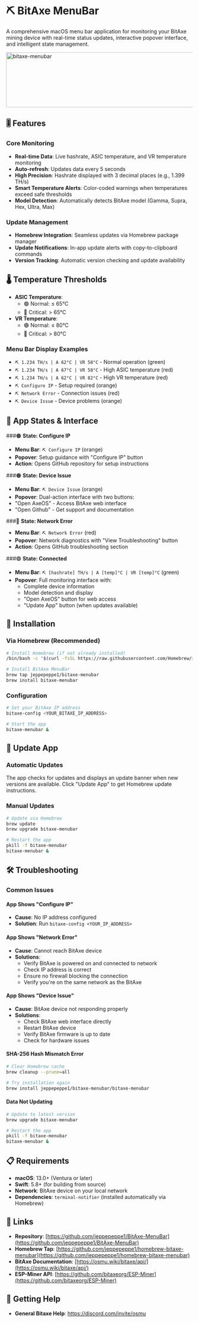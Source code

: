 # ⛏️ BitAxe MenuBar

A comprehensive macOS menu bar application for monitoring your BitAxe mining device with real-time status updates, interactive popover interface, and intelligent state management.

<img width="600" height="148" alt="bitaxe-menubar" src="https://github.com/user-attachments/assets/34c222ef-6b28-42eb-aeda-062b3d1c3009" />

## 🎚️ Features

### **Core Monitoring**
- **Real-time Data**: Live hashrate, ASIC temperature, and VR temperature monitoring
- **Auto-refresh**: Updates data every 5 seconds
- **High Precision**: Hashrate displayed with 3 decimal places (e.g., 1.399 TH/s)
- **Smart Temperature Alerts**: Color-coded warnings when temperatures exceed safe thresholds
- **Model Detection**: Automatically detects BitAxe model (Gamma, Supra, Hex, Ultra, Max)

### **Update Management**
- **Homebrew Integration**: Seamless updates via Homebrew package manager
- **Update Notifications**: In-app update alerts with copy-to-clipboard commands
- **Version Tracking**: Automatic version checking and update availability

## 🌡️ Temperature Thresholds

- **ASIC Temperature**: 
  - 🟢 Normal: ≤ 65°C
  - 🔴 Critical: > 65°C
- **VR Temperature**: 
  - 🟢 Normal: ≤ 80°C
  - 🔴 Critical: > 80°C

### Menu Bar Display Examples
- `⛏️ 1.234 TH/s | A 62°C | VR 58°C` - Normal operation (green)
- `⛏️ 1.234 TH/s | A 67°C | VR 58°C` - High ASIC temperature (red)
- `⛏️ 1.234 TH/s | A 62°C | VR 82°C` - High VR temperature (red)
- `⛏️ Configure IP` - Setup required (orange)
- `⛏️ Network Error` - Connection issues (red)
- `⛏️ Device Issue` - Device problems (orange)

## 📱 App States & Interface

###🟠  **State: Configure IP**
- **Menu Bar**: `⛏️ Configure IP` (orange)
- **Popover**: Setup guidance with "Configure IP" button
- **Action**: Opens GitHub repository for setup instructions

###🟠 **State: Device Issue**
- **Menu Bar**: `⛏️ Device Issue` (orange)
- **Popover**: Dual-action interface with two buttons:
- "Open AxeOS" - Access BitAxe web interface
- "Open Github" - Get support and documentation

###🔴 **State: Network Error**
- **Menu Bar**: `⛏️ Network Error` (red)
- **Popover**: Network diagnostics with "View Troubleshooting" button
- **Action**: Opens GitHub troubleshooting section

###🟢 **State: Connected**
- **Menu Bar**: `⛏️ [hashrate] TH/s | A [temp]°C | VR [temp]°C` (green)
- **Popover**: Full monitoring interface with:
  - Complete device information
  - Model detection and display
  - "Open AxeOS" button for web access
  - "Update App" button (when updates available)

## 🚀 Installation

### Via Homebrew (Recommended)

```bash
# Install Homebrew (if not already installed)
/bin/bash -c "$(curl -fsSL https://raw.githubusercontent.com/Homebrew/install/HEAD/install.sh)"

# Install BitAxe MenuBar
brew tap jeppepeppe1/bitaxe-menubar
brew install bitaxe-menubar
```

### Configuration

```bash
# Set your BitAxe IP address
bitaxe-config <YOUR_BITAXE_IP_ADDRESS>

# Start the app
bitaxe-menubar &
```

## 🔄 Update App

### Automatic Updates
The app checks for updates and displays an update banner when new versions are available. Click "Update App" to get Homebrew update instructions.

### Manual Updates
```bash
# Update via Homebrew
brew update
brew upgrade bitaxe-menubar

# Restart the app
pkill -f bitaxe-menubar
bitaxe-menubar &
```

## 🛠️ Troubleshooting

### Common Issues

#### **App Shows "Configure IP"**
- **Cause**: No IP address configured
- **Solution**: Run `bitaxe-config <YOUR_IP_ADDRESS>`

#### **App Shows "Network Error"**
- **Cause**: Cannot reach BitAxe device
- **Solutions**:
  - Verify BitAxe is powered on and connected to network
  - Check IP address is correct
  - Ensure no firewall blocking the connection
  - Verify you're on the same network as the BitAxe

#### **App Shows "Device Issue"**
- **Cause**: BitAxe device not responding properly
- **Solutions**:
  - Check BitAxe web interface directly
  - Restart BitAxe device
  - Verify BitAxe firmware is up to date
  - Check for hardware issues

#### **SHA-256 Hash Mismatch Error**
```bash
# Clear Homebrew cache
brew cleanup --prune=all

# Try installation again
brew install jeppepeppe1/bitaxe-menubar/bitaxe-menubar
```

#### **Data Not Updating**
```bash
# Update to latest version
brew upgrade bitaxe-menubar

# Restart the app
pkill -f bitaxe-menubar
bitaxe-menubar &
```

## 📋 Requirements

- **macOS**: 13.0+ (Ventura or later)
- **Swift**: 5.8+ (for building from source)
- **Network**: BitAxe device on your local network
- **Dependencies**: `terminal-notifier` (installed automatically via Homebrew)

## 🔗 Links

- **Repository**: [https://github.com/jeppepeppe1/BitAxe-MenuBar](https://github.com/jeppepeppe1/BitAxe-MenuBar)
- **Homebrew Tap**: [https://github.com/jeppepeppe1/homebrew-bitaxe-menubar](https://github.com/jeppepeppe1/homebrew-bitaxe-menubar)
- **BitAxe Documentation**: [https://osmu.wiki/bitaxe/api/](https://osmu.wiki/bitaxe/api/)
- **ESP-Miner API**: [https://github.com/bitaxeorg/ESP-Miner](https://github.com/bitaxeorg/ESP-Miner)

## 🛟 Getting Help

- **General Bitaxe Help**: https://discord.com/invite/osmu
